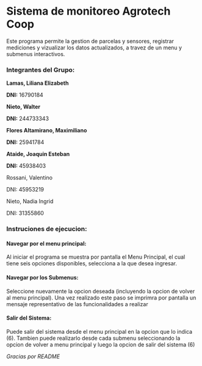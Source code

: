 # Sistema de monitoreo Agrotech Coop
Este programa permite la gestion de parcelas y sensores, registrar mediciones y vizualizar los datos actualizados, a travez de un menu y submenus interactivos.

### Integrantes del Grupo:
**Lamas, Liliana Elizabeth**

**DNI:** 16790184

**Nieto, Walter**

**DNI:** 244733343

**Flores Altamirano, Maximiliano**

**DNI:** 25941784

**Ataide, Joaquin Esteban**

**DNI:** 45938403

Rossani, Valentino

DNI: 45953219

Nieto, Nadia Ingrid

DNI: 31355860

### Instruciones de ejecucion:

#### Navegar por el menu principal:
Al iniciar el programa se muestra por pantalla el Menu Principal, el cual tiene seis opciones disponibles, selecciona a la que desea ingresar.

#### Navegar por los Submenus:
Seleccione nuevamente la opcion deseada (incluyendo la opcion de volver al menu principal). Una vez realizado este paso se imprimra por pantalla un mensaje representativo de las funcionalidades a realizar

#### Salir del Sistema:
Puede salir del sistema desde el menu principal en la opcion que lo indica (6). Tambien puede realizarlo desde cada submenu seleccionando la opcion de volver a menu principal y luego la opcion de salir del sistema (6)

*Gracias por README*

